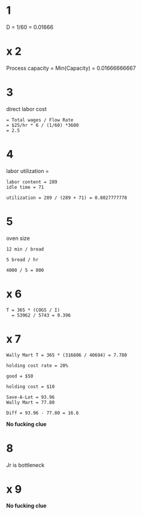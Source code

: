 # 1

D = 1/60 = 0.01666

# x 2 

Process capacity = Min(Capacity) = 0.01666666667

# 3

direct labor cost 

    = Total wages / Flow Rate
    = $25/hr * 6 / (1/60) *3600
    = 2.5

# 4

labor utilization = 

    labor content = 289
    idle time = 71

    utilization = 289 / (289 + 71) = 0.8027777778

# 5

oven size
  
    12 min / bread

    5 bread / hr

    4000 / 5 = 800

# x 6

    T = 365 * (COGS / I) 
      = 53962 / 5743 = 9.396

# x 7

    Wally Mart T = 365 * (316606 / 40694) = 7.780

    holding cost rate = 20%

    good = $50

    holding cost = $10

    Save-A-Lot = 93.96
    Wally Mart = 77.80

    Diff = 93.96 - 77.80 = 16.6

 
**No fucking clue**

# 8

Jr is bottleneck

# x 9

**No fucking clue**




                     

